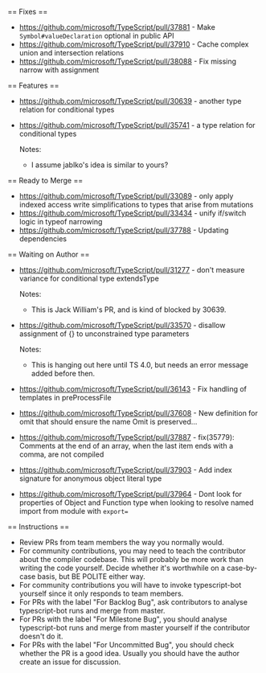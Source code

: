 == Fixes ==

* https://github.com/microsoft/TypeScript/pull/37881 - Make `Symbol#valueDeclaration` optional in public API
* https://github.com/microsoft/TypeScript/pull/37910 - Cache complex union and intersection relations
* https://github.com/microsoft/TypeScript/pull/38088 - Fix missing narrow with assignment

== Features ==

* https://github.com/microsoft/TypeScript/pull/30639 - another type relation for conditional types
* https://github.com/microsoft/TypeScript/pull/35741 - a type relation for conditional types

  Notes:
  - I assume jablko's idea is similar to yours?

== Ready to Merge ==

* https://github.com/microsoft/TypeScript/pull/33089 - only apply indexed access write simplifications to types that arise from mutations
* https://github.com/microsoft/TypeScript/pull/33434 - unify if/switch logic in typeof narrowing
* https://github.com/microsoft/TypeScript/pull/37788 - Updating dependencies

== Waiting on Author ==

* https://github.com/microsoft/TypeScript/pull/31277 - don't measure variance for conditional type extendsType

  Notes:
  - This is Jack William's PR, and is kind of blocked by 30639.
* https://github.com/microsoft/TypeScript/pull/33570 - disallow assignment of {} to unconstrained type parameters

  Notes:
  - This is hanging out here until TS 4.0, but needs an error message added before then.
* https://github.com/microsoft/TypeScript/pull/36143 - Fix handling of templates in preProcessFile
* https://github.com/microsoft/TypeScript/pull/37608 - New definition for omit that should ensure the name Omit is preserved…
* https://github.com/microsoft/TypeScript/pull/37887 - fix(35779): Comments at the end of an array, when the last item ends with a comma, are not compiled
* https://github.com/microsoft/TypeScript/pull/37903 - Add index signature for anonymous object literal type
* https://github.com/microsoft/TypeScript/pull/37964 - Dont look for properties of Object and Function type when looking to resolve named import from module with `export=`

== Instructions ==

* Review PRs from team members the way you normally would.
* For community contributions, you may need to teach the contributor about the compiler codebase. This will probably be more work than writing the code yourself. Decide whether it's worthwhile on a case-by-case basis, but BE POLITE either way.
* For community contributions you will have to invoke typescript-bot yourself since it only responds to team members.
* For PRs with the label "For Backlog Bug", ask contributors to analyse typescript-bot runs and merge from master.
* For PRs with the label "For Milestone Bug", you should analyse typescript-bot runs and merge from master yourself if the contributor doesn't do it.
* For PRs with the label "For Uncommitted Bug", you should check whether the PR is a good idea. Usually you should have the author create an issue for discussion.
